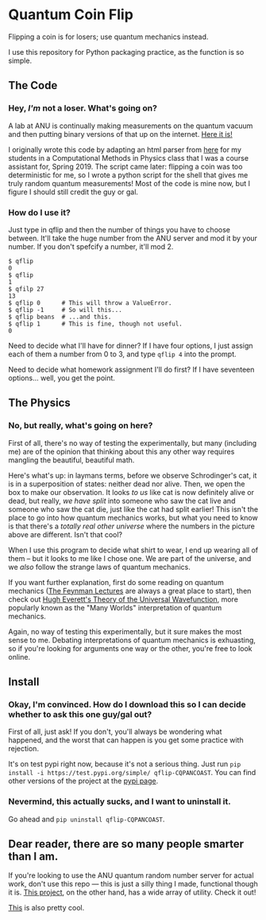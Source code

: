 # Quantum Coin Flip

Flipping a coin is for losers; use quantum mechanics instead.

I use this repository for Python packaging practice, as the function is so simple.

## The Code

### Hey, *I'm* not a loser. What's going on?

A lab at ANU is continually making measurements on the quantum vacuum and then putting binary versions of that up on the internet. [Here it is!](https://qrng.anu.edu.au)

I originally wrote this code by adapting an html parser from [here](https://github.com/pcragone/anurandom/blob/master/anurandom.py) for my students in a Computational Methods in Physics class that I was a course assistant for, Spring 2019.
The script came later: flipping a coin was too deterministic for me, so I wrote a python script for the shell that gives me truly random quantum measurements!
Most of the code is mine now, but I figure I should still credit the guy or gal.

### How do I use it?

Just type in qflip and then the number of things you have to choose between.
It'll take the huge number from the ANU server and mod it by your number.
If you don't spefcify a number, it'll mod 2.

```shell
$ qflip
0
$ qflip
1
$ qfilp 27
13
$ qflip 0      # This will throw a ValueError.
$ qflip -1     # So will this...
$ qflip beans  # ...and this.
$ qflip 1      # This is fine, though not useful.
0
```

Need to decide what I'll have for dinner?
If I have four options, I just assign each of them a number from 0 to 3, and type `qflip 4` into the prompt.

Need to decide what homework assignment I'll do first?
If I have seventeen options... well, you get the point.

## The Physics

### No, but really, what's going on here?

First of all, there's no way of testing the experimentally, but many (including me) are of the opinion that thinking about this any other way requires mangling the beautiful, beautiful math.

Here's what's up: in laymans terms, before we observe Schrodinger's cat, it is in a superposition of states: neither dead nor alive.
Then, we open the box to make our observation.
It looks *to us* like cat is now definitely alive or dead, but really, *we have split* into someone who saw the cat live and someone who saw the cat die, just like the cat had split earlier!
This isn't the place to go into how quantum mechanics works, but what you need to know is that there's a *totally real other universe* where the numbers in the picture above are different.
Isn't that cool?

When I use this program to decide what shirt to wear, I end up wearing all of them – but it looks to me like I chose one.
We are part of the universe, and we *also* follow the strange laws of quantum mechanics.

If you want further explanation, first do some reading on quantum mechanics ([The Feynman Lectures](https://www.feynmanlectures.caltech.edu/III_toc.html) are always a great place to start), then check out [Hugh Everett's Theory of the Universal Wavefunction](https://www-tc.pbs.org/wgbh/nova/manyworlds/pdf/dissertation.pdf), more popularly known as the "Many Worlds" interpretation of quantum mechanics.

Again, no way of testing this experimentally, but it sure makes the most sense to me.
Debating interpretations of quantum mechanics is exhuasting, so if you're looking for arguments one way or the other, you're free to look online.

## Install

### Okay, I'm convinced. How do I download this so I can decide whether to ask this one guy/gal out?

First of all, just ask! If you don't, you'll always be wondering what happened, and the worst that can happen is you get some practice with rejection.

It's on test pypi right now, because it's not a serious thing. Just run `pip install -i https://test.pypi.org/simple/ qflip-CQPANCOAST`.
You can find other versions of the project at the [pypi page](https://test.pypi.org/project/qflip-CQPANCOAST/).

### Nevermind, this actually sucks, and I want to uninstall it.

Go ahead and `pip uninstall qflip-CQPANCOAST`.

## Dear reader, there are so many people smarter than I am.

If you're looking to use the ANU quantum random number server for actual work, don't use this repo — this is just a silly thing I made, functional though it is.
[This project](https://github.com/lmacken/quantumrandom), on the other hand, has a wide array of utility.
Check it out!

[This](https://www.youtube.com/watch?v=oHg5SJYRHA0) is also pretty cool.

